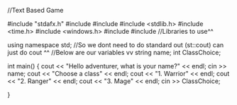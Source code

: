 //Text Based Game

#include "stdafx.h"
#include <iostream>
#include <string>
#include <stdlib.h>
#include <time.h>
#include <windows.h>
#include <chrono>
#include <thread>
//Libraries to use^^

using namespace std;
//So we dont need to do standard out (st::cout) can just do cout  ^^
//Below are our variables vv
string name;
int ClassChoice;

int main()
{
	cout << "Hello adventurer, what is your name?" << endl;
	cin >> name;
	cout << "Choose a class" << endl;
	cout << "1. Warrior" << endl;
	cout << "2. Ranger" << endl;
	cout << "3. Mage" << endl;
	cin >> ClassChoice;

}


